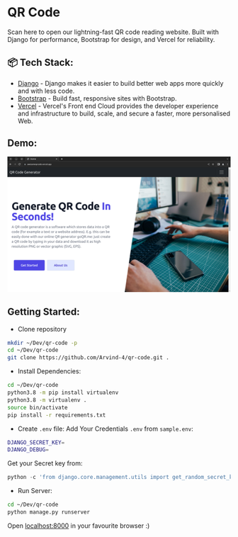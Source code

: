 # QR Code

  
Scan here to open our lightning-fast QR code reading website. Built with Django for performance, Bootstrap for design, and Vercel for reliability. 

## 📦 Tech Stack:

- [Django](https://www.djangoproject.com/)  - Django makes it easier to build better web apps more quickly and with less code.
- [Bootstrap](https://getbootstrap.com/)  - Build fast, responsive sites with Bootstrap.
- [Vercel](https://vercel.com/)  - Vercel's Front end Cloud provides the developer experience and infrastructure to build, scale, and secure a faster, more personalised Web.

## Demo:

<a href="https://awesomeqrcode.vercel.app/">
<img src=".github/static/homepage.png" alt="Home Page"/>
</a>



## Getting Started: 

- Clone repository 

```bash
mkdir ~/Dev/qr-code -p
cd ~/Dev/qr-code
git clone https://github.com/Arvind-4/qr-code.git .
```  

- Install Dependencies:

```bash
cd ~/Dev/qr-code
python3.8 -m pip install virtualenv
python3.8 -m virtualenv . 
source bin/activate
pip install -r requirements.txt
```

- Create  `.env`  file:
Add Your Credentials  `.env`  from  `sample.env`:

```bash
DJANGO_SECRET_KEY=
DJANGO_DEBUG=
```
Get your Secret key from:
```python
python -c 'from django.core.management.utils import get_random_secret_key; print(get_random_secret_key())'
```

- Run Server:

```bash
cd ~/Dev/qr-code
python manage.py runserver
```

Open [localhost:8000](http://localhost:8000) in your favourite browser :)
